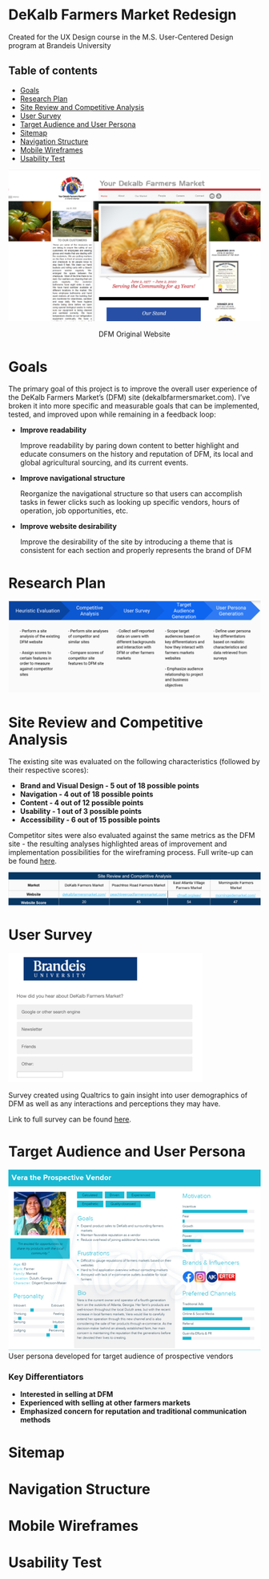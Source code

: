 # DeKalb Farmers Market Redesign
Created for the UX Design course in the M.S. User-Centered Design program at Brandeis University

## Table of contents
* [Goals](#Goals)
* [Research Plan](#Research-Plan)
* [Site Review and Competitive Analysis](#Site-Review-And-Competitive-Analysis)
* [User Survey](#User-Survey)
* [Target Audience and User Persona](#Target-Audience-Segmentation-and-User-Persona)
* [Sitemap](#Sitemap)
* [Navigation Structure](#Navigation-Structure)
* [Mobile Wireframes](#Mobile-Wireframes)
* [Usability Test](#Usability-Test)

![Original Website](/images/dfm.png)
<p align="center">DFM Original Website</p>





# Goals
 The primary goal of this project is to improve the overall user experience of the DeKalb Farmers Market’s (DFM) site (dekalbfarmersmarket.com). I’ve broken it into more specific and measurable goals that can be implemented, tested, and improved upon while remaining in a feedback loop:
*	**Improve readability**
    
    Improve readability by paring down content to better highlight and educate consumers on the history and reputation of DFM, its local and global agricultural sourcing, and its current events. 

*	**Improve navigational structure** 
    
    Reorganize the navigational structure so that users can accomplish tasks in fewer clicks such as looking up specific vendors, hours of operation, job opportunities, etc. 

*	**Improve website desirability** 
    
    Improve the desirability of the site by introducing a theme that is consistent for each section and properly represents the brand of DFM 




# Research Plan

![Research Plan](/images/research_plan.png)


# Site Review and Competitive Analysis
The existing site was evaluated on the following characteristics (followed by their respective scores):
* **Brand and Visual Design - 5 out of 18 possible points**
* **Navigation - 4 out of 18 possible points**
* **Content - 4 out of 12 possible points**
* **Usability - 1 out of 3 possible points**
* **Accessibility - 6 out of 15 possible points**

Competitor sites were also evaluated against the same metrics as the DFM site - the resulting analyses highlighted areas of improvement and implementation possibilities for the wireframing process. Full write-up can be found [here](../..//tree/master/deliverables).

![Site Review](/images/site_review.png)


# User Survey

![Survey](/images/survey.png)

Survey created using Qualtrics to gain insight into user demographics of DFM as well as any interactions and perceptions they may have.

Link to full survey can be found [here](https://brandeis.qualtrics.com/jfe/form/SV_bwKsHxCpnxq5TuJ).


# Target Audience and User Persona

![User Persona](/images/user_persona.png)
User persona developed for target audience of prospective vendors

### Key Differentiators
* **Interested in selling at DFM**
* **Experienced with selling at other farmers markets**
* **Emphasized concern for reputation and traditional communication methods**

# Sitemap
# Navigation Structure
# Mobile Wireframes
# Usability Test
